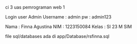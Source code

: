 ci 3
uas pemrograman web 1

Login user Admin
Username : admin
pw : admin123

Nama : Finna Agustina
NIM : 1223150084
Kelas : SI 23 M SIM

file sql/databases ada di app/Database/rsfinna.sql
